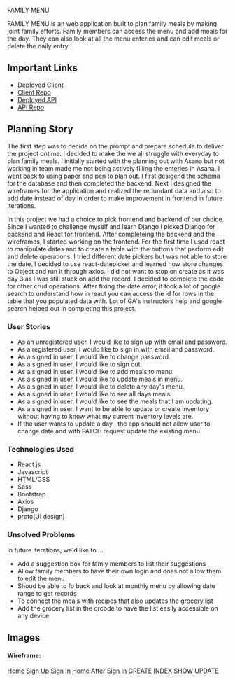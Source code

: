 FAMILY MENU

FAMILY MENU is an web application built to plan family meals by making joint family efforts. Family members can access the menu and add meals for the day. They can also look at all the menu enteries and can edit meals or delete the daily entry.

## Important Links

- [Deployed Client]()
- [Client Repo](https://github.com/monikan2018/Project_menu_frontend)
- [Deployed API]()
- [API Repo](https://github.com/monikan2018/Project_menu_backend)

## Planning Story

The first step was to decide on the prompt and prepare schedule to deliver the project ontime. I decided to make the we all struggle with everyday to plan family meals. I initially started with the planning out with Asana but not working in team made me not being actively filling the enteries in Asana. I went back to using paper and pen to plan out. I first desigend the schema for the database and then completed the backend. Next I designed the wireframes for the application and realized the redundant data and also to add date instead of day in order to make improvement in frontend in future iterations.

In this project we had a choice to pick frontend and backend of our choice. Since I wanted to challenge myself and learn Django I picked Django for backend and React for frontend. After completeing the backend and the wireframes, I started working on the frontend. For the first time I used react to manipulate dates and to create a table with the buttons that perform edit and delete operations. I tried different date pickers but was not able to store the date. I decided to use react-datepicker and learned how store changes to Object and run it through axios. I did not want to stop on create as it was day 3 as I was still stuck on add the record. I decided to complete the code for other crud operations.
After fixing the date error, it took a lot of google search to understand how in react you can access the id for rows in the table that you populated data with. Lot of GA's instructors help and google search helped out in completing this project.

### User Stories

- As an unregistered user, I would like to sign up with email and password.
- As a registered user, I would like to sign in with email and password.
- As a signed in user, I would like to change password.
- As a signed in user, I would like to sign out.
- As a signed in user, I would like to add meals to menu.
- As a signed in user, I would like to update meals in menu.
- As a signed in user, I would like to delete any day's menu.
- As a signed in user, I would like to see all days meals.
- As a signed in user, I would like to see the meals that I am updating.
- As a signed in user, I want to be able to update or create inventory without
  having to know what my current inventory levels are.
- If the user wants to update a day , the app should not allow user to change
  date and with PATCH request update the existing menu.

### Technologies Used

- React.js
- Javascript
- HTML/CSS
- Sass
- Bootstrap
- Axios
- Django
- proto(UI design)

### Unsolved Problems

In future iterations, we'd like to ...

- Add a suggestion box for famiy members to list their suggestions
- Allow family members to have their own login and does not allow them to edit the menu
- Shoud be able to fo back and look at monthly menu by allowing date range to get records
- To connect the meals with recipes that also updates the grocery list
- Add the grocery list in the qrcode to have the list easily accessible on any device.

## Images

#### Wireframe:

[Home](https://i.imgur.com/tS3EzJZ.png)
[Sign Up](https://i.imgur.com/sFwLaQd.png)
[Sign In](https://i.imgur.com/Qd68vvF.png)
[Home After Sign In](https://i.imgur.com/KkYnCkp.png)
[CREATE](https://i.imgur.com/wXZXVSo.png)
[INDEX](https://i.imgur.com/VWYUayA.png)
[SHOW](https://i.imgur.com/C2mGgiJ.png)
[UPDATE](https://i.imgur.com/bstvqqh.png)
